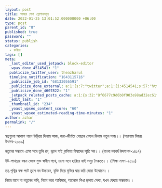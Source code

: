 ```yaml
---
layout: post
title: আমার লেখা স্লোগানসমূহ
date: 2022-01-25 13:01:52.000000000 +06:00
type: post
parent_id: "0"
published: true
password: ""
status: publish
categories:
  - কবিতা
tags: []
meta:
  _last_editor_used_jetpack: block-editor
  _wpas_done_4514541: "1"
  publicize_twitter_user: theazharul
  timeline_notification: "1643115716"
  _publicize_job_id: "68133056591"
  _publicize_done_external: a:1:{s:7:"twitter";a:1:{i:4514541;s:57:"https://twitter.com/theazharul/status/1485961136566685702";}}
  _publicize_done_4607822: "1"
  _jetpack_related_posts_cache: a:1:{s:32:"8f6677c9d6b0f903e98ad32ec61f8deb";a:2:{s:7:"expires";i:1648131062;s:7:"payload";a:0:{}}}
  _edit_last: "1"
  _thumbnail_id: "234"
  _yoast_wpseo_content_score: "60"
  _yoast_wpseo_estimated-reading-time-minutes: "1"
author: azhar
permalink: "/"
---
```


স্বপ্নগুলো আকাশ পানে উড়িয়ে দিলাম আজ,
জরা-জীর্ণতা পেছনে ফেলে নিলাম নতুন সাজ।।
(সারগাম বিজয় উৎসব-২০০৯)

নতুনের সন্ধানে এসো সবে তুলি রব,
ভুলে যাই গ্লানিময় বিষাদের স্মৃতি সব।।
(বাংলা নববর্ষ উদযাপন-১৪১৭)

ইট-পাথরের বন্ধন ভেঙ্গে মুক্ত স্বাধীন পথে,
চলো সবে হারিয়ে যাই সমুদ্র সৈকতে।।
(শিক্ষা ভ্রমণ-২০১০)

তপ্ত পৃথ্বির বক্ষ পটে তুলে নব উচ্চারন,
যুক্তি দিয়ে মুক্তির দ্বার করি মোরা উন্মোচন।।

নিয়ম মানে না নতুনের কবি, নিয়ম করে আবিষ্কার,
আলোক শিখা জ্বালায় সেথা, যখন যেথায় অন্ধকার।।
